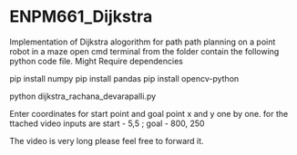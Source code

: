 # ENPM661_Dijkstra
Implementation of Dijkstra alogorithm for path path planning on a point robot in a maze
open cmd terminal from the folder contain the following python code file.
Might Require dependencies

pip install numpy
pip install pandas
pip install opencv-python


python dijkstra_rachana_devarapalli.py

Enter coordinates for start point and goal point x and y one by one.
for the ttached video inputs are start - 5,5 ; goal - 800, 250

The video is very long please feel free to forward it.

